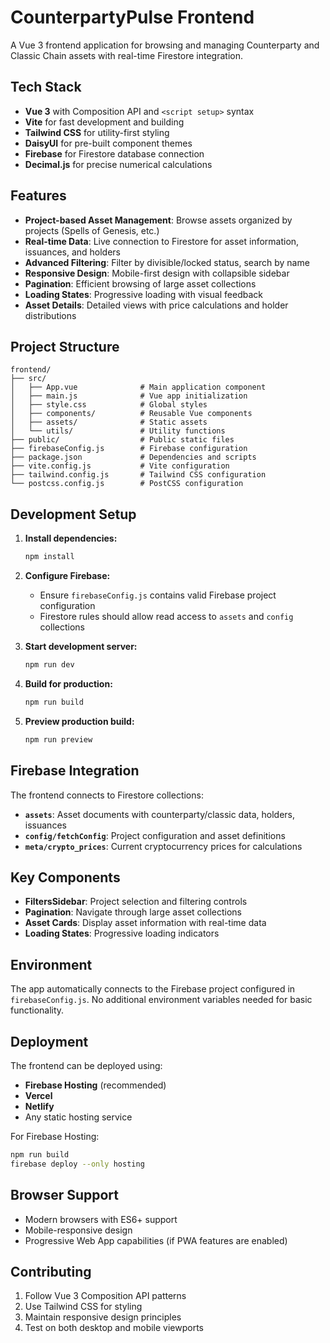 # CounterpartyPulse Frontend

A Vue 3 frontend application for browsing and managing Counterparty and Classic Chain assets with real-time Firestore integration.

## Tech Stack

- **Vue 3** with Composition API and `<script setup>` syntax
- **Vite** for fast development and building
- **Tailwind CSS** for utility-first styling
- **DaisyUI** for pre-built component themes
- **Firebase** for Firestore database connection
- **Decimal.js** for precise numerical calculations

## Features

- **Project-based Asset Management**: Browse assets organized by projects (Spells of Genesis, etc.)
- **Real-time Data**: Live connection to Firestore for asset information, issuances, and holders
- **Advanced Filtering**: Filter by divisible/locked status, search by name
- **Responsive Design**: Mobile-first design with collapsible sidebar
- **Pagination**: Efficient browsing of large asset collections
- **Loading States**: Progressive loading with visual feedback
- **Asset Details**: Detailed views with price calculations and holder distributions

## Project Structure

```
frontend/
├── src/
│   ├── App.vue              # Main application component
│   ├── main.js              # Vue app initialization
│   ├── style.css            # Global styles
│   ├── components/          # Reusable Vue components
│   ├── assets/              # Static assets
│   └── utils/               # Utility functions
├── public/                  # Public static files
├── firebaseConfig.js        # Firebase configuration
├── package.json             # Dependencies and scripts
├── vite.config.js           # Vite configuration
├── tailwind.config.js       # Tailwind CSS configuration
└── postcss.config.js        # PostCSS configuration
```

## Development Setup

1. **Install dependencies:**
   ```bash
   npm install
   ```

2. **Configure Firebase:**
   - Ensure `firebaseConfig.js` contains valid Firebase project configuration
   - Firestore rules should allow read access to `assets` and `config` collections

3. **Start development server:**
   ```bash
   npm run dev
   ```

4. **Build for production:**
   ```bash
   npm run build
   ```

5. **Preview production build:**
   ```bash
   npm run preview
   ```

## Firebase Integration

The frontend connects to Firestore collections:

- **`assets`**: Asset documents with counterparty/classic data, holders, issuances
- **`config/fetchConfig`**: Project configuration and asset definitions
- **`meta/crypto_prices`**: Current cryptocurrency prices for calculations

## Key Components

- **FiltersSidebar**: Project selection and filtering controls
- **Pagination**: Navigate through large asset collections
- **Asset Cards**: Display asset information with real-time data
- **Loading States**: Progressive loading indicators

## Environment

The app automatically connects to the Firebase project configured in `firebaseConfig.js`. No additional environment variables needed for basic functionality.

## Deployment

The frontend can be deployed using:
- **Firebase Hosting** (recommended)
- **Vercel**
- **Netlify**
- Any static hosting service

For Firebase Hosting:
```bash
npm run build
firebase deploy --only hosting
```

## Browser Support

- Modern browsers with ES6+ support
- Mobile-responsive design
- Progressive Web App capabilities (if PWA features are enabled)

## Contributing

1. Follow Vue 3 Composition API patterns
2. Use Tailwind CSS for styling
3. Maintain responsive design principles
4. Test on both desktop and mobile viewports
